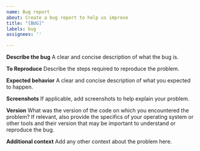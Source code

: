 ```yaml
---
name: Bug report
about: Create a bug report to help us improve
title: "[BUG]"
labels: bug
assignees: ''

---
```


**Describe the bug**
A clear and concise description of what the bug is.

**To Reproduce**
Describe the steps required to reproduce the problem.

**Expected behavior**
A clear and concise description of what you expected to happen.

**Screenshots**
If applicable, add screenshots to help explain your problem.

**Version**
What was the version of the code on which you encountered the problem? If relevant, also provide the specifics of your operating system or other tools and their version that may be important to understand or reproduce the bug. 

**Additional context**
Add any other context about the problem here.
